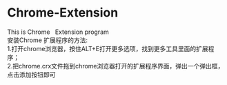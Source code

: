 # Chrome-Extension
This is Chrome   Extension program <br />
安装Chrome 扩展程序的方法:<br />
1.打开chrome浏览器，按住ALT+E打开更多选项，找到更多工具里面的扩展程序；<br />
2.把chrome.crx文件拖到chrome浏览器打开的扩展程序界面，弹出一个弹出框，点击添加按钮即可
